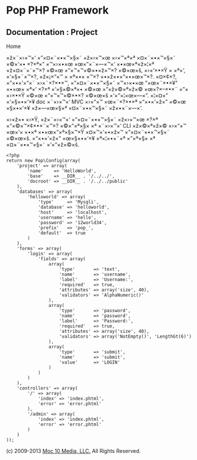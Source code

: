 Pop PHP Framework
=================

Documentation : Project
-----------------------

Home

×ž×¨×›×™×‘ ×”×¤×¨×•×™×§×˜ ×ž×›×™×œ ×›×™×ª×ª ×¤×¨×•×™×§×˜ ×©×‘×• ×?×ª×”
×™×›×•×œ ×œ×”×¨×—×™×‘ ×•×œ×ª×ž×¦×ª ×ž×¤×¨×˜×™×? ×©×œ ×”×™×™×©×•×ž×™×?
×©×œ×š, ×›×’×•×Ÿ × ×ª×‘, ×‘×§×¨×™×?, ×ž×¡×“×™ × ×ª×•× ×™×?
×•×ž×•×“×•×œ×™×?. ×¤×¢×?, ×”×•×’×“×¨ ×›×¨×?×•×™, ×”×¤×¨×•×™×§×˜ ×™×›×•×œ
"×œ×¨×•×¥" ×•×œ× ×ª×‘ ×?×ª ×‘×§×©×ª×• ×©×œ ×”×ž×©×ª×ž×© ×œ×?×–×•×¨ ×”×
×›×•×Ÿ ×©×œ ×”×™×™×©×•×? ×©×œ×š ×‘×”×¦×œ×—×”. ×¦×¤×” ×‘×§×•×‘×¥ doc
×¨×›×™×‘ MVC ×›×“×™ ×œ×¨×?×•×ª ×“×•×’×ž×” ×©×œ ×§×•×‘×¥ ×ž×—×œ×§×ª
×¤×¨×•×™×§×˜ ×ž×•×¨×—×‘.

×›×ž×• ×›×Ÿ, ×ž×¨×›×™×‘ ×”×¤×¨×•×™×§×˜ ×ž×›×™×œ ×?×ª ×”×©×™×¢×•×¨×™×?
×©×”×ª×§× ×ª ×¨×›×™×‘ CLI ×ž×©×ª×ž×© ×›×“×™ ×œ×‘× ×•×ª ×•×œ×”×ª×§×™×Ÿ
×¤×™×’×•×ž×™ ×”×¤×¨×•×™×§×˜ ×©×œ×š. ×“×•×’×ž×” ×œ×§×•×‘×¥ ×ª×¦×•×¨×ª
×”×ª×§× ×ª ×¤×¨×•×™×§×˜ ×‘×”×ž×©×š.

    <?php
    return new Pop\Config(array(
        'project' => array(
            'name'    => 'HelloWorld',
            'base'    => __DIR__ . '/../../',
            'docroot' => __DIR__ . '/../../public'
        ),
        'databases' => array(
            'helloworld' => array(
                'type'     => 'Mysqli',
                'database' => 'helloworld',
                'host'     => 'localhost',
                'username' => 'hello',
                'password' => '12world34',
                'prefix'   => 'pop_',
                'default'  => true
            )
        ),
        'forms' => array(
            'login' => array(
                'fields' => array(
                    array(
                        'type'       => 'text',
                        'name'       => 'username',
                        'label'      => 'Username:',
                        'required'   => true,
                        'attributes' => array('size', 40),
                        'validators' => 'AlphaNumeric()'
                    ),
                    array(
                        'type'       => 'password',
                        'name'       => 'password',
                        'label'      => 'Password:',
                        'required'   => true,
                        'attributes' => array('size', 40),
                        'validators' => array('NotEmpty()', 'LengthGt(6)')
                    ),
                    array(
                        'type'       => 'submit',
                        'name'       => 'submit',
                        'value'      => 'LOGIN'
                    )
                )
            )
        ),
        'controllers' => array(
            '/' => array(
                'index' => 'index.phtml',
                'error' => 'error.phtml'
            ),
            '/admin' => array(
                'index' => 'index.phtml',
                'error' => 'error.phtml'
            )
        )
    ));

\(c) 2009-2013 [Moc 10 Media, LLC.](http://www.moc10media.com) All
Rights Reserved.
